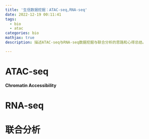 ```yaml
---
title: '生信数据挖掘：ATAC-seq,RNA-seq'
date: 2022-12-19 00:11:41
tags:
  - bio
  - atac
categories: bio
mathjax: true
description: 描述ATAC-seq与RNA-seq数据挖掘与联合分析的思路和心得总结。

---
```


# ATAC-seq

**Chromatin Accessibility**





# RNA-seq







# 联合分析

